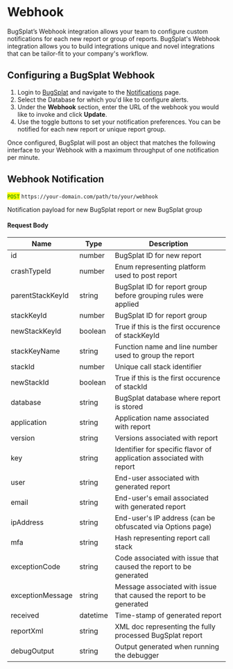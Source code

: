 # Webhook

BugSplat’s Webhook integration allows your team to configure custom notifications for each new report or group of reports. BugSplat's Webhook integration allows you to build integrations unique and novel integrations that can be tailor-fit to your company's workflow.

## Configuring a BugSplat Webhook <a href="#integrating-slack-with-bugsplat-docs" id="integrating-slack-with-bugsplat-docs"></a>

1. Login to [BugSplat](https://app.bugsplat.com/cognito/login) and navigate to the [Notifications](https://app.bugsplat.com/v2/database/integrations#notifications) page.
2. Select the Database for which you'd like to configure alerts.
3. Under the **Webhook** section, enter the URL of the webhook you would like to invoke and click **Update**.
4. Use the toggle buttons to set your notification preferences. You can be notified for each new report or unique report group.

Once configured, BugSplat will post an object that matches the following interface to your Webhook with a maximum throughput of one notification per minute.

## Webhook Notification

<mark style="color:green;">`POST`</mark> `https://your-domain.com/path/to/your/webhook`

Notification payload for new BugSplat report or new BugSplat group

#### Request Body

| Name             | Type     | Description                                                          |
| ---------------- | -------- | -------------------------------------------------------------------- |
| id               | number   | BugSplat ID for new report                                           |
| crashTypeId      | number   | Enum representing platform used to post report                       |
| parentStackKeyId | string   | BugSplat ID for report group before grouping rules were applied      |
| stackKeyId       | number   | BugSplat ID for report group                                         |
| newStackKeyId    | boolean  | True if this is the first occurence of stackKeyId                    |
| stackKeyName     | string   | Function name and line number used to group the report               |
| stackId          | number   | Unique call stack identifier                                         |
| newStackId       | boolean  | True if this is the first occurence of stackId                       |
| database         | string   | BugSplat database where report is stored                             |
| application      | string   | Application name associated with report                              |
| version          | string   | Versions associated with report                                      |
| key              | string   | Identifier for specific flavor of application associated with report |
| user             | string   | End-user associated with generated report                            |
| email            | string   | End-user's email associated with generated report                    |
| ipAddress        | string   | End-user's IP address (can be obfuscated via Options page)           |
| mfa              | string   | Hash representing report call stack                                  |
| exceptionCode    | string   | Code associated with issue that caused the report to be generated    |
| exceptionMessage | string   | Message associated with issue that caused the report to be generated |
| received         | datetime | Time-stamp of generated report                                       |
| reportXml        | string   | XML doc representing the fully processed BugSplat report             |
| debugOutput      | string   | Output generated when running the debugger                           |

